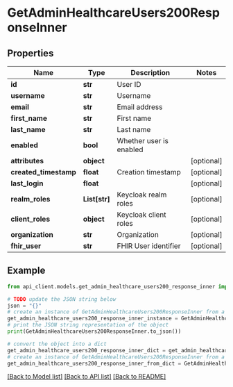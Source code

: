 # GetAdminHealthcareUsers200ResponseInner


## Properties

Name | Type | Description | Notes
------------ | ------------- | ------------- | -------------
**id** | **str** | User ID | 
**username** | **str** | Username | 
**email** | **str** | Email address | 
**first_name** | **str** | First name | 
**last_name** | **str** | Last name | 
**enabled** | **bool** | Whether user is enabled | 
**attributes** | **object** |  | [optional] 
**created_timestamp** | **float** | Creation timestamp | [optional] 
**last_login** | **float** |  | [optional] 
**realm_roles** | **List[str]** | Keycloak realm roles | [optional] 
**client_roles** | **object** | Keycloak client roles | [optional] 
**organization** | **str** | Organization | [optional] 
**fhir_user** | **str** | FHIR User identifier | [optional] 

## Example

```python
from api_client.models.get_admin_healthcare_users200_response_inner import GetAdminHealthcareUsers200ResponseInner

# TODO update the JSON string below
json = "{}"
# create an instance of GetAdminHealthcareUsers200ResponseInner from a JSON string
get_admin_healthcare_users200_response_inner_instance = GetAdminHealthcareUsers200ResponseInner.from_json(json)
# print the JSON string representation of the object
print(GetAdminHealthcareUsers200ResponseInner.to_json())

# convert the object into a dict
get_admin_healthcare_users200_response_inner_dict = get_admin_healthcare_users200_response_inner_instance.to_dict()
# create an instance of GetAdminHealthcareUsers200ResponseInner from a dict
get_admin_healthcare_users200_response_inner_from_dict = GetAdminHealthcareUsers200ResponseInner.from_dict(get_admin_healthcare_users200_response_inner_dict)
```
[[Back to Model list]](../README.md#documentation-for-models) [[Back to API list]](../README.md#documentation-for-api-endpoints) [[Back to README]](../README.md)


